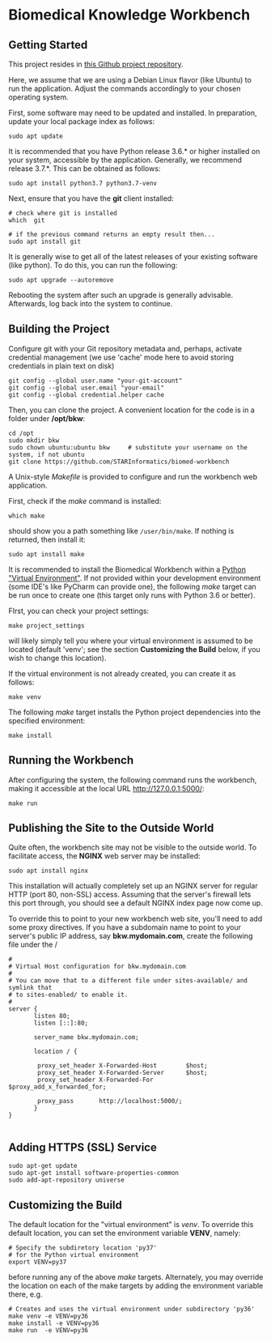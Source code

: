 # Biomedical Knowledge Workbench

## Getting Started

This project resides in [this Github project repository](https://github.com/STARInformatics/biomed-workbench).

Here, we assume that we are using a Debian Linux flavor (like Ubuntu) to run the application. Adjust the commands 
accordingly to your chosen operating system.

First, some software may need to be updated and installed. In preparation, update your local package index as follows:

```
sudo apt update
```

It is recommended that you have Python release 3.6.* or higher installed on your system, accessible by the application.
Generally,  we recommend release 3.7.*. This can be obtained as follows:

```  
sudo apt install python3.7 python3.7-venv

```

Next, ensure that you have the **git** client installed:

```
# check where git is installed
which  git

# if the previous command returns an empty result then...
sudo apt install git
```


It is generally wise to get all of the latest releases of your existing software (like python). To do this, you can 
run the following:

```
sudo apt upgrade --autoremove
```

Rebooting the system after such an upgrade is generally advisable. Afterwards, log back into the system to continue.

## Building the Project

Configure git with your Git repository metadata and, perhaps, activate credential management (we use 'cache' mode here to avoid storing credentials in plain text on disk)

``` 
git config --global user.name "your-git-account"
git config --global user.email "your-email"
git config --global credential.helper cache
``` 

Then, you can clone the project. A convenient location for the code is in a folder under **/opt/bkw**:

``` 
cd /opt
sudo mkdir bkw
sudo chown ubuntu:ubuntu bkw     # substitute your username on the system, if not ubuntu
git clone https://github.com/STARInformatics/biomed-workbench
```

A Unix-style _Makefile_ is provided to configure and run the workbench web application.

First, check if the _make_ command is installed:

``` 
which make
```

should show you a path something like ```/user/bin/make```. If nothing is returned, then install it:

``` 
sudo apt install make
```

It is recommended to install the Biomedical Workbench within a 
[Python "Virtual Environment"](https://docs.python.org/3/tutorial/venv.html). 
If not provided within your development environment (some IDE's like PyCharm can provide one), 
the following _make_ target can be run once to create one (this target only runs with Python 3.6 or better).

FIrst, you can check your project settings:

```  
make project_settings
```

will likely simply  tell you where your virtual environment is assumed to be located (default 'venv';  see the section 
**Customizing the Build** below, if you wish to change this location). 

If the virtual environment is not already created, you can create it as follows:


``` 
make venv
```


The following _make_ target installs the Python project dependencies into the specified environment:

```
make install
```

## Running the Workbench

After configuring the system, the following command runs the workbench, making it accessible 
at the local URL http://127.0.0.1:5000/:


```
make run
```

##  Publishing the Site to the Outside World

Quite often, the workbench site may not be visible to the outside world. To facilitate access, the
**NGINX** web server may be installed:

``` 
sudo apt install nginx
```

This installation will actually completely set up an NGINX server for regular HTTP (port 80, non-SSL) access.
Assuming that the server's firewall lets this port through, you should see a default NGINX index page now come up.

To override this to point to your new workbench web site, you'll need to add some proxy directives. If you have
a subdomain name to point to your server's public IP address, say **bkw.mydomain.com**,  create the following file
under the /

```
#
# Virtual Host configuration for bkw.mydomain.com
#
# You can move that to a different file under sites-available/ and symlink that
# to sites-enabled/ to enable it.
#
server {
       listen 80;
       listen [::]:80;

       server_name bkw.mydomain.com;

       location / {
       
        proxy_set_header X-Forwarded-Host        $host;
        proxy_set_header X-Forwarded-Server      $host;
        proxy_set_header X-Forwarded-For         $proxy_add_x_forwarded_for;

        proxy_pass       http://localhost:5000/;               
       }
}
                      
```

## Adding HTTPS (SSL) Service


``` 
sudo apt-get update
sudo apt-get install software-properties-common
sudo add-apt-repository universe

```

##  Customizing the Build

The default location for the "virtual environment" is _venv_.  To override this default location,
you can set the environment variable **VENV**, namely:

```
# Specify the subdiretory location 'py37' 
# for the Python virtual environment
export VENV=py37
```

before running any of the above _make_ targets. Alternately, you may override the location on each 
of the make targets by adding the environment variable there,  e.g.


```
# Creates and uses the virtual environment under subdirectory 'py36'
make venv -e VENV=py36
make install -e VENV=py36
make run  -e VENV=py36
```
